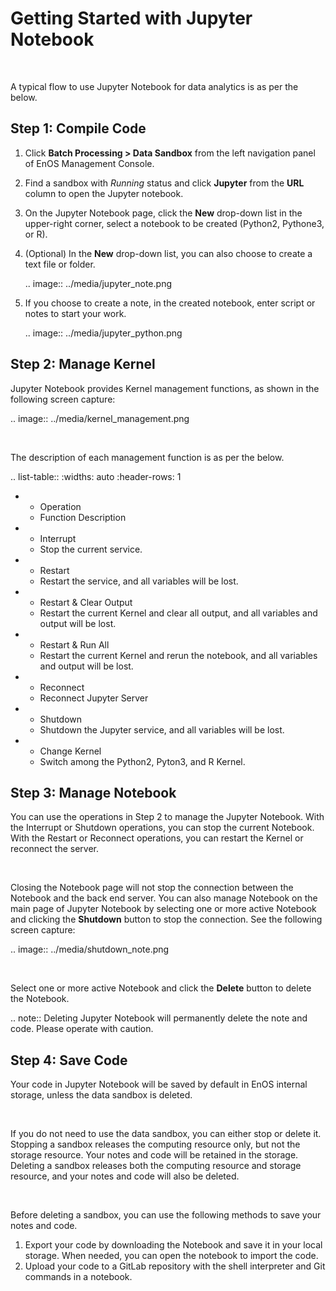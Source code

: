 # Getting Started with Jupyter Notebook

<br />

A typical flow to use Jupyter Notebook for data analytics is as per the below.

## Step 1: Compile Code

1. Click **Batch Processing > Data Sandbox** from the left navigation panel of EnOS Management Console.

2. Find a sandbox with *Running* status and click **Jupyter** from the **URL** column to open the Jupyter notebook.

3. On the Jupyter Notebook page, click the **New** drop-down list in the upper-right corner, select a notebook to be created (Python2, Pythone3, or R).

4. (Optional) In the **New** drop-down list, you can also choose to create a text file or folder.

   .. image:: ../media/jupyter_note.png

5. If you choose to create a note, in the created notebook, enter script or notes to start your work.

   .. image:: ../media/jupyter_python.png

## Step 2: Manage Kernel

Jupyter Notebook provides Kernel management functions, as shown in the following screen capture:

.. image:: ../media/kernel_management.png

<br />

The description of each management function is as per the below.

.. list-table::
   :widths: auto
   :header-rows: 1

   * - Operation
     - Function Description
   * - Interrupt
     - Stop the current service.
   * - Restart
     - Restart the service, and all variables will be lost.
   * - Restart & Clear Output
     - Restart the current Kernel and clear all output, and all variables and output will be lost.
   * - Restart & Run All
     - Restart the current Kernel and rerun the notebook, and all variables and output will be lost.
   * - Reconnect
     - Reconnect Jupyter Server
   * - Shutdown
     - Shutdown the Jupyter service, and all variables will be lost.
   * - Change Kernel
     - Switch among the Python2, Pyton3, and R Kernel.

## Step 3: Manage Notebook

You can use the operations in Step 2 to manage the Jupyter Notebook. With the Interrupt or Shutdown operations, you can stop the current Notebook. With the Restart or Reconnect operations, you can restart the Kernel or reconnect the server.

<br />

Closing the Notebook page will not stop the connection between the Notebook and the back end server. You can also manage Notebook on the main page of Jupyter Notebook by selecting one or more active Notebook and clicking the **Shutdown** button to stop the connection. See the following screen capture:

.. image:: ../media/shutdown_note.png

<br />

Select one or more active Notebook and click the **Delete** button to delete the Notebook.

.. note:: Deleting Jupyter Notebook will permanently delete the note and code. Please operate with caution.

## Step 4: Save Code

Your code in Jupyter Notebook will be saved by default in EnOS internal storage, unless the data sandbox is deleted.

<br />

If you do not need to use the data sandbox, you can either stop or delete it. Stopping a sandbox releases the computing resource only, but not the storage resource. Your notes and code will be retained in the storage. Deleting a sandbox releases both the computing resource and storage resource, and your notes and code will also be deleted.  

<br />

Before deleting a sandbox, you can use the following methods to save your notes and code.

1. Export your code by downloading the Notebook and save it in your local storage. When needed, you can open the notebook to import the code.
2. Upload your code to a GitLab repository with the shell interpreter and Git commands in a notebook.

<!--end-->
